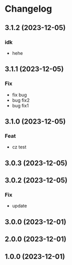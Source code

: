 # Changelog

## 3.1.2 (2023-12-05)

### idk

- hehe

## 3.1.1 (2023-12-05)

### Fix

- fix bug
- bug fix2
- bug fix1

## 3.1.0 (2023-12-05)

### Feat

- cz test

## 3.0.3 (2023-12-05)

## 3.0.2 (2023-12-05)

### Fix

- update

## 3.0.0 (2023-12-01)

## 2.0.0 (2023-12-01)

## 1.0.0 (2023-12-01)
